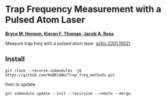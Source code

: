 # Trap Frequency Measurement with a Pulsed Atom Laser
**[Bryce M. Henson](https://github.com/brycehenson), [Kieran F. Thomas](https://github.com/KF-Thomas), [Jacob A. Ross](https://github.com/GroundhogState)**  

Measure trap freq with a pulsed atom laser. [arXiv:2201.10021](https://arxiv.org/abs/2201.10021)


## Install

``` 
git clone --recurse-submodules -j8 https://github.com/HeBECANU/Trap_freq_methods.git
```
then to update 
```
git submodule update --init --recursive --remote --merge
```





